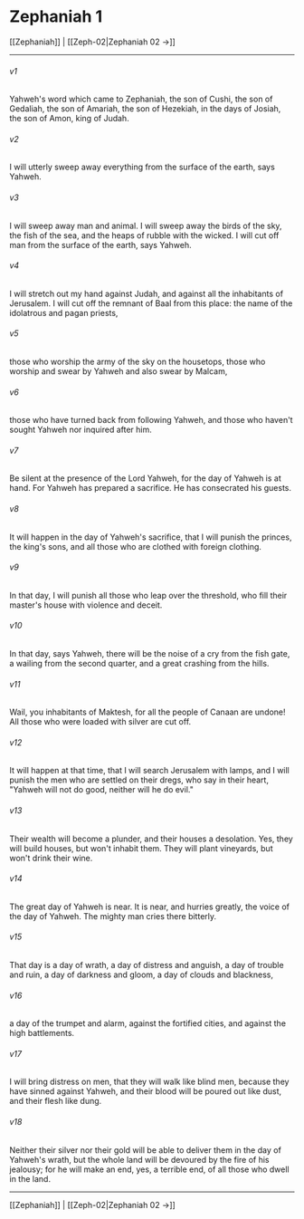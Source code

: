 # Zephaniah 1

[[Zephaniah]] | [[Zeph-02|Zephaniah 02 →]]
***



###### v1 
Yahweh's word which came to Zephaniah, the son of Cushi, the son of Gedaliah, the son of Amariah, the son of Hezekiah, in the days of Josiah, the son of Amon, king of Judah. 

###### v2 
I will utterly sweep away everything from the surface of the earth, says Yahweh. 

###### v3 
I will sweep away man and animal. I will sweep away the birds of the sky, the fish of the sea, and the heaps of rubble with the wicked. I will cut off man from the surface of the earth, says Yahweh. 

###### v4 
I will stretch out my hand against Judah, and against all the inhabitants of Jerusalem. I will cut off the remnant of Baal from this place: the name of the idolatrous and pagan priests, 

###### v5 
those who worship the army of the sky on the housetops, those who worship and swear by Yahweh and also swear by Malcam, 

###### v6 
those who have turned back from following Yahweh, and those who haven't sought Yahweh nor inquired after him. 

###### v7 
Be silent at the presence of the Lord Yahweh, for the day of Yahweh is at hand. For Yahweh has prepared a sacrifice. He has consecrated his guests. 

###### v8 
It will happen in the day of Yahweh's sacrifice, that I will punish the princes, the king's sons, and all those who are clothed with foreign clothing. 

###### v9 
In that day, I will punish all those who leap over the threshold, who fill their master's house with violence and deceit. 

###### v10 
In that day, says Yahweh, there will be the noise of a cry from the fish gate, a wailing from the second quarter, and a great crashing from the hills. 

###### v11 
Wail, you inhabitants of Maktesh, for all the people of Canaan are undone! All those who were loaded with silver are cut off. 

###### v12 
It will happen at that time, that I will search Jerusalem with lamps, and I will punish the men who are settled on their dregs, who say in their heart, "Yahweh will not do good, neither will he do evil." 

###### v13 
Their wealth will become a plunder, and their houses a desolation. Yes, they will build houses, but won't inhabit them. They will plant vineyards, but won't drink their wine. 

###### v14 
The great day of Yahweh is near. It is near, and hurries greatly, the voice of the day of Yahweh. The mighty man cries there bitterly. 

###### v15 
That day is a day of wrath, a day of distress and anguish, a day of trouble and ruin, a day of darkness and gloom, a day of clouds and blackness, 

###### v16 
a day of the trumpet and alarm, against the fortified cities, and against the high battlements. 

###### v17 
I will bring distress on men, that they will walk like blind men, because they have sinned against Yahweh, and their blood will be poured out like dust, and their flesh like dung. 

###### v18 
Neither their silver nor their gold will be able to deliver them in the day of Yahweh's wrath, but the whole land will be devoured by the fire of his jealousy; for he will make an end, yes, a terrible end, of all those who dwell in the land.

***
[[Zephaniah]] | [[Zeph-02|Zephaniah 02 →]]

